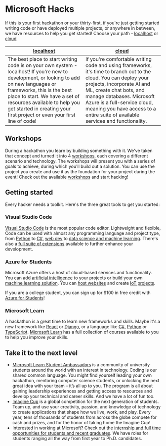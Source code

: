 # Microsoft Hacks

If this is your first hackathon or your thirty-first, if you're just getting started writing code or have deployed multiple projects, or anywhere in between, we have resources to help you get started! Choose your path - [localhost](./localhost.md) or [cloud](./cloud.md)

| [localhost](./localhost.md)                                                                                                                                                                                                                                                                                           | [cloud](./cloud.md)               |
| --------------------------------------------------------------------------------------------------------------------------------------------------------------------------------------------------------------------------------------------------------------------------------------------------------------------- | --------------------------------- |
| The best place to start writing code is on your own system - localhost! If you're new to development, or looking to add on new languages or frameworks, this is the best place to start. We have a set of resources available to help you get started in creating your first project or even your first line of code! | If you're comfortable writing code and using frameworks, it's time to branch out to the cloud. You can deploy your projects, incorporate AI and ML, create chat bots, and manage databases. Microsoft Azure is a full-service cloud, meaning you have access to a entire suite of available services and functionality. |

## Workshops

During a hackathon you learn by building something with it. We've taken that concept and turned it into 4 [workshops](./workshops.md), each covering a different scenario and technology. The workshops will present you with a series of goals to achieve, during which you'll build out a solution. You can use the project you create and use it as the foundation for your project during the event! Check out the available [workshops](./workshops.md) and start hacking!

## Getting started

Every hacker needs a toolkit. Here's the three great tools to get you started:

### Visual Studio Code

[Visual Studio Code](https://code.visualstudio.com) is the most popular code editor. Lightweight and flexible, Code can be used with almost any programming language and project type, from [Python](https://code.visualstudio.com/docs/python/python-tutorial) to [C#](https://code.visualstudio.com/docs/languages/dotnet), [web dev](https://code.visualstudio.com/docs/nodejs/working-with-javascript) to [data science and machine learning](https://code.visualstudio.com/docs/datascience/overview). There's also a [full suite of extensions](https://marketplace.visualstudio.com/VSCode) available to further enhance your development.

### Azure for Students

Microsoft Azure offers a host of cloud-based services and functionality. You can add [artificial intelligence](https://docs.microsoft.com/azure/cognitive-services/what-are-cognitive-services?WT.mc_id=academic-0000-cxa) to your projects or build your own [machine learning solution](https://docs.microsoft.com/azure/machine-learning/overview-what-is-machine-learning-studio?WT.mc_id=academic-0000-cxa). You can [host websites](https://docs.microsoft.com/azure/static-web-apps/overview?WT.mc_id=academic-0000-cxa) and create [IoT projects](https://docs.microsoft.com/azure/iot-fundamentals/iot-introduction?WT.mc_id=academic-0000-cxa).

If you are a college student, you can sign up for $100 in free credit with [Azure for Students](https://aka.ms/a4s)!

### Microsoft Learn

A hackathon is a great time to learn new frameworks and skills. Maybe it's a new framework like [React](https://docs.microsoft.com/learn/paths/react?WT.mc_id=academic-0000-cxa) or [Django](https://docs.microsoft.com/learn/paths/django-create-data-driven-websites?WT.mc_id=academic-0000-cxa), or a language like [C#](https://docs.microsoft.com/learn/paths/csharp-first-steps?WT.mc_id=academic-0000-cxa), [Python](https://docs.microsoft.com/learn/paths/python-first-steps?WT.mc_id=academic-0000-cxa) or [TypeScript](https://docs.microsoft.com/learn/paths/build-javascript-applications-typescript?WT.mc_id=academic-0000-cxa). [Microsoft Learn](https://docs.microsoft.com/learn?WT.mc_id=academic-0000-cxa) has a full collection of courses available to you to help you improve your skills.

## Take it to the next level

- [Microsoft Learn Student Ambassadors](https://studentambassadors.microsoft.com?WT.mc_id=academic-0000-cxa) is a community of university students around the world with an interest in technology. Coding is our shared common language. You might find yourself leading your own hackathon, mentoring computer science students, or unlocking the next great idea with your team – it’s all up to you. The program is all about gaining leadership experiences and getting access to resources and develop your technical and career skills. And we have a lot of fun too.
- [Imagine Cup](https://imaginecup.microsoft.com/?WT.mc_id=academic-0000-cxa) is a global competition for the next generation of students. Team up, and use your creativity, passion, and knowledge of technology to create applications that shape how we live, work, and play. Every year, tens of thousands of students from across the globe compete for cash and prizes, and for the honor of taking home the Imagine Cup!
- Interested in working at Microsoft? Check out the [internship and full time opportunities for students and recent graduates](https://careers.microsoft.com/students/?WT.mc_id=academic-0000-cxa). We have roles for students ranging all the way from first year to Ph.D. candidates.
